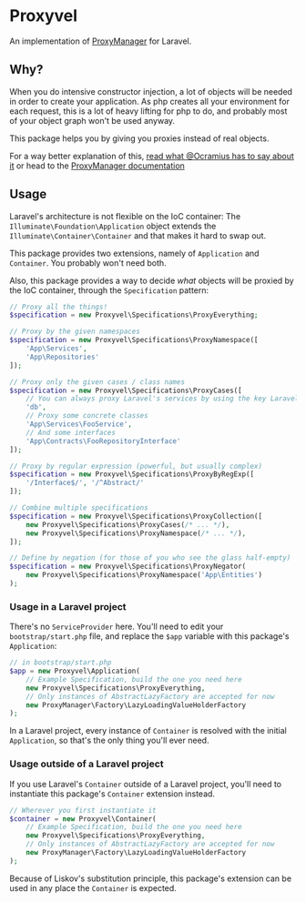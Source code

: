 # Proxyvel
An implementation of [ProxyManager](https://github.com/Ocramius/ProxyManager) for Laravel.

## Why?
When you do intensive constructor injection, a lot of objects will be needed in order to create your application.
As php creates all your environment for each request, this is a lot of heavy lifting for php to do, and probably most
of your object graph won't be used anyway.

This package helps you by giving you proxies instead of real objects.

For a way better explanation of this, [read what @Ocramius has to say about it](http://ocramius.github.io/presentations/proxy-pattern-in-php)
 or head to the [ProxyManager documentation](http://ocramius.github.io/ProxyManager/html-docs/)

## Usage
Laravel's architecture is not flexible on the IoC container: The `Illuminate\Foundation\Application` object
extends the `Illuminate\Container\Container` and that makes it hard to swap out.

This package provides two extensions, namely of `Application` and `Container`. You probably won't need both.

Also, this package provides a way to decide _what_ objects will be proxied by the IoC container, through the 
`Specification` pattern:

```php
// Proxy all the things!
$specification = new Proxyvel\Specifications\ProxyEverything;

// Proxy by the given namespaces
$specification = new Proxyvel\Specifications\ProxyNamespace([
    'App\Services',
    'App\Repositories'
]);

// Proxy only the given cases / class names
$specification = new Proxyvel\Specifications\ProxyCases([
    // You can always proxy Laravel's services by using the key Laravel sets
    'db',
    // Proxy some concrete classes
    'App\Services\FooService',
    // And some interfaces
    'App\Contracts\FooRepositoryInterface'
]);

// Proxy by regular expression (powerful, but usually complex)
$specification = new Proxyvel\Specifications\ProxyByRegExp([
    '/Interface$/', '/^Abstract/'
]);

// Combine multiple specifications
$specification = new Proxyvel\Specifications\ProxyCollection([
    new Proxyvel\Specifications\ProxyCases(/* ... */),
    new Proxyvel\Specifications\ProxyNamespace(/* ... */),
]);

// Define by negation (for those of you who see the glass half-empty)
$specification = new Proxyvel\Specifications\ProxyNegator(
    new Proxyvel\Specifications\ProxyNamespace('App\Entities')
);
```

### Usage in a Laravel project
There's no `ServiceProvider` here. You'll need to edit your `bootstrap/start.php` file, and replace the `$app`
variable with this package's `Application`:

```php
// in bootstrap/start.php 
$app = new Proxyvel\Application(
    // Example Specification, build the one you need here
    new Proxyvel\Specifications\ProxyEverything,
    // Only instances of AbstractLazyFactory are accepted for now
    new ProxyManager\Factory\LazyLoadingValueHolderFactory
);
```

In a Laravel project, every instance of `Container` is resolved with the initial `Application`, so that's the
only thing you'll ever need.

### Usage outside of a Laravel project
If you use Laravel's `Container` outside of a Laravel project, you'll need to instantiate this package's `Container`
extension instead.

```php
// Wherever you first instantiate it
$container = new Proxyvel\Container(
    // Example Specification, build the one you need here
    new Proxyvel\Specifications\ProxyEverything,
    // Only instances of AbstractLazyFactory are accepted for now
    new ProxyManager\Factory\LazyLoadingValueHolderFactory
);
```

Because of Liskov's substitution principle, this package's extension can be used in any place the `Container` is 
expected.